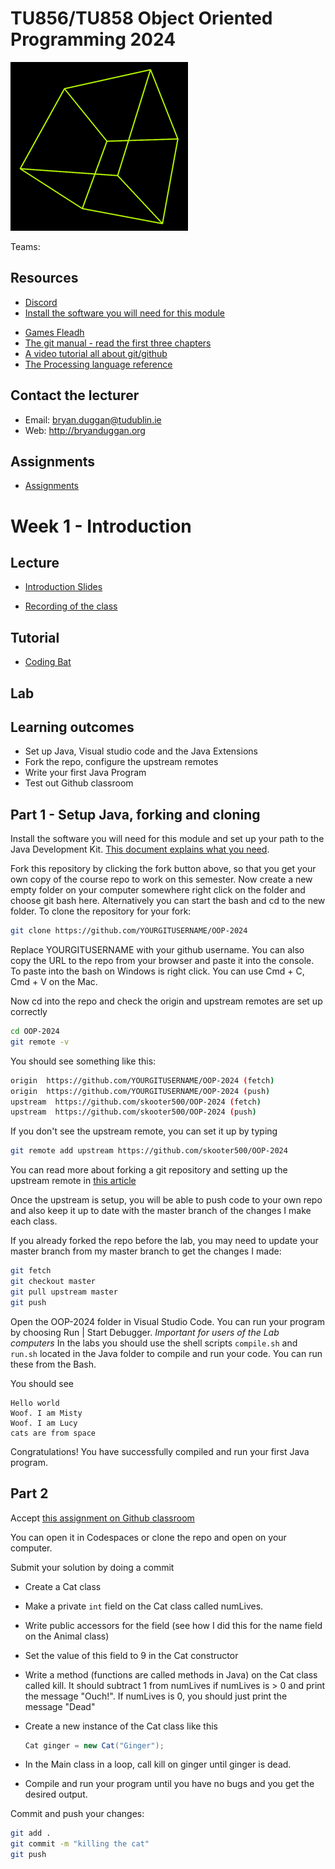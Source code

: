 # TU856/TU858 Object Oriented Programming 2024

![Logo](images/logo.png)

Teams:

Resources
---------
- [Discord](https://discord.gg/htBfm2VA)
- [Install the software you will need for this module](install.md)
* [Games Fleadh](http://www.gamesfleadh.ie/)
* [The git manual - read the first three chapters](http://git-scm.com/documentation)
* [A video tutorial all about git/github](https://www.youtube.com/watch?v=p_PGUltnB6w)
* [The Processing language reference](http://processing.org/reference/)

## Contact the lecturer
* Email: bryan.duggan@tudublin.ie
* Web: http://bryanduggan.org

## Assignments
- [Assignments](assignments.md)

# Week 1 - Introduction

## Lecture
- [Introduction Slides](https://tudublin-my.sharepoint.com/:p:/g/personal/bryan_duggan_tudublin_ie/EYXKcGlJFllBoLfJ_GjdH8ABu2OQCKyRsXuqlPqb3yXMtA?e=7hN0YC)

- [Recording of the class]()

## Tutorial
- [Coding Bat](https://codingbat.com/)

## Lab
## Learning outcomes
- Set up Java, Visual studio code and the Java Extensions
- Fork the repo, configure the upstream remotes
- Write your first Java Program
- Test out Github classroom

## Part 1 - Setup Java, forking and cloning

Install the software you will need for this module and set up your path to the Java Development Kit. [This document explains what you need](install.md).

Fork this repository by clicking the fork button above, so that you get your own copy of the course repo to work on this semester. Now create a new empty folder on your computer somewhere right click on the folder and choose git bash here. Alternatively you can start the bash and cd to the new folder. To clone the repository for your fork:

```bash
git clone https://github.com/YOURGITUSERNAME/OOP-2024
```

Replace YOURGITUSERNAME with your github username. You can also copy the URL to the repo from your browser and paste it into the console. To paste into the bash on Windows is right click. You can use Cmd + C, Cmd + V on the Mac.

Now cd into the repo and check the origin and upstream remotes are set up correctly

```bash
cd OOP-2024
git remote -v
```

You should see something like this:

```bash
origin  https://github.com/YOURGITUSERNAME/OOP-2024 (fetch)
origin  https://github.com/YOURGITUSERNAME/OOP-2024 (push)
upstream  https://github.com/skooter500/OOP-2024 (fetch)
upstream  https://github.com/skooter500/OOP-2024 (push)
```

If you don't see the upstream remote, you can set it up by typing

```bash
git remote add upstream https://github.com/skooter500/OOP-2024
```
You can read more about forking a git repository and setting up the upstream remote in [this article](https://help.github.com/en/github/getting-started-with-github/fork-a-repo)

Once the upstream is setup, you will be able to push code to your own repo and also keep it up to date with the master branch of the changes I make each class.

If you already forked the repo before the lab, you may need to update your master branch from my master branch to get the changes I made:

```bash
git fetch
git checkout master
git pull upstream master
git push
```

Open the OOP-2024 folder in Visual Studio Code. You can run your program by choosing Run | Start Debugger. *Important for users of the Lab computers* In the labs you should use the shell scripts ```compile.sh``` and ```run.sh``` located in the Java folder to compile and run your code. You can run these from the Bash. 

You should see

```
Hello world
Woof. I am Misty
Woof. I am Lucy
cats are from space
```
Congratulations! You have successfully compiled and run your first Java program. 

## Part 2

Accept [this assignment on Github classroom](https://classroom.github.com/a/5nyQb4Oa)

You can open it in Codespaces or clone the repo and open on your computer. 

Submit your solution by doing a commit

- Create a Cat class
- Make a private ```int``` field on the Cat class called numLives.
- Write public accessors for the field (see how I did this for the name field on the Animal class)
- Set the value of this field to 9 in the Cat constructor  
- Write a method (functions are called methods in Java) on the Cat class called kill. It should subtract 1 from numLives if numLives is > 0 and print the message "Ouch!". If numLives is 0, you should just print the message "Dead"
- Create a new instance of the Cat class like this

    ```Java
    Cat ginger = new Cat("Ginger");
    ```
- In the Main class in a loop, call kill on ginger until ginger is dead.
- Compile and run your program until you have no bugs and you get the desired output.

Commit and push your changes:

```bash
git add .
git commit -m "killing the cat"
git push
```